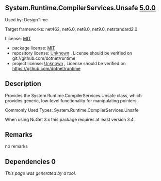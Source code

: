 System.Runtime.CompilerServices.Unsafe [5.0.0](https://www.nuget.org/packages/System.Runtime.CompilerServices.Unsafe/5.0.0)
--------------------

Used by: DesignTime

Target frameworks: net462, net6.0, net8.0, net9.0, netstandard2.0

License: [MIT](../../../../licenses/mit) 

- package license: [MIT](https://licenses.nuget.org/MIT) 
- repository license: [Unknown](git://github.com/dotnet/runtime) , License should be verified on git://github.com/dotnet/runtime
- project license: [Unknown](https://github.com/dotnet/runtime) , License should be verified on https://github.com/dotnet/runtime

Description
-----------
Provides the System.Runtime.CompilerServices.Unsafe class, which provides generic, low-level functionality for manipulating pointers.

Commonly Used Types:
System.Runtime.CompilerServices.Unsafe
 
When using NuGet 3.x this package requires at least version 3.4.

Remarks
-----------
no remarks


Dependencies 0
-----------


*This page was generated by a tool.*